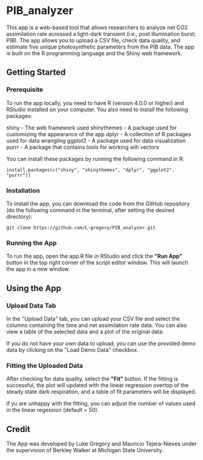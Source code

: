 # PIB_analyzer

This app is a web-based tool that allows researchers to analyze net CO2 assimilation rate acrossed a light-dark transient (i.e., post illumination burst; PIB). The app allows you to upload a CSV file, check data quality, and estimate five unique photosynthetic parameters from the PIB data. The app is built on the R programming language and the Shiny web framework.

## Getting Started

### Prerequisite
To run the app locally, you need to have R (version 4.0.0 or higher) and RStudio installed on your computer. You also need to install the following packages:

shiny - The web framework used
shinythemes - A package used for customizing the appearance of the app
dplyr - A collection of R packages used for data wrangling 
ggplot2 - A package used for data visualization
purrr - A package that contains tools for working wih vectors


You can install these packages by running the following command in R:

```{r]
install.packages(c("shiny", "shinythemes", "dplyr", "ggplot2", "purrr"))
```

### Installation 
To install the app, you can download the code from the GitHub repository (do the following command in the terminal, after setting the desired directory):

```{r}
git clone https://github.com/L-gregory/PIB_analyzer.git
```

### Running the App
To run the app, open the app.R file in RStudio and click the **"Run App"** button in the top right corner of the script editor window. This will launch the app in a new window.

## Using the App
### Upload Data Tab

In the "Upload Data" tab, you can upload your CSV file and select the columns containing the time and net assimilation rate data. You can also view a table of the selected data and a plot of the original data.

If you do not have your own data to upload, you can use the provided demo data by clicking on the "Load Demo Data" checkbox.

### Fitting the Uploaded Data

After checking for data quality, select the **"Fit"** button. If the fitting is successful, the plot will updated with the linear regression overtop of the steady state dark respiration, and a table of fit parameters will be displayed.

If yu are unhappy with the fitting, you can adjust the number of values used in the linear regession (default = 50).


## Credit
The App was developed by Luke Gregory and Mauricio Tejera-Nieves under the supervision of Berkley Walker at Michigan State University.





